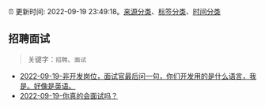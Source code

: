:alarm_clock: 更新时间: 2022-09-19 23:49:18。[来源分类](../README.md)、[标签分类](../TAGS.md)、[时间分类](../TIMELINE.md)

## 招聘面试


> 关键字：`招聘`、`面试`



- [2022-09-19-非开发岗位，面试官最后问一句，你们开发用的是什么语言，我是。好像是英语。](https://www.v2ex.com/t/881429) 
- [2022-09-19-你真的会面试吗？](https://toutiao.io/k/1zwlcj0) 